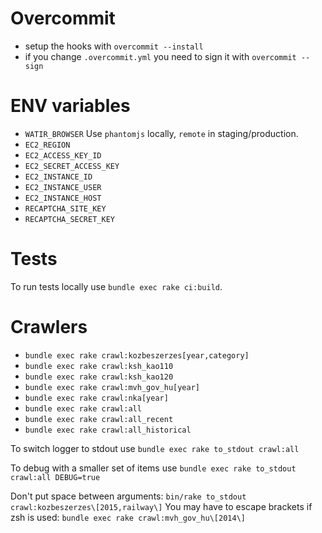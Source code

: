 # Overcommit

* setup the hooks with `overcommit --install`
* if you change `.overcommit.yml` you need to sign it with `overcommit --sign`

# ENV variables

* `WATIR_BROWSER` Use `phantomjs` locally, `remote` in staging/production.
* `EC2_REGION`
* `EC2_ACCESS_KEY_ID`
* `EC2_SECRET_ACCESS_KEY`
* `EC2_INSTANCE_ID`
* `EC2_INSTANCE_USER`
* `EC2_INSTANCE_HOST`
* `RECAPTCHA_SITE_KEY`
* `RECAPTCHA_SECRET_KEY`

# Tests

To run tests locally use `bundle exec rake ci:build`.

# Crawlers

* `bundle exec rake crawl:kozbeszerzes[year,category]`
* `bundle exec rake crawl:ksh_kao110`
* `bundle exec rake crawl:ksh_kao120`
* `bundle exec rake crawl:mvh_gov_hu[year]`
* `bundle exec rake crawl:nka[year]`
* `bundle exec rake crawl:all`
* `bundle exec rake crawl:all_recent`
* `bundle exec rake crawl:all_historical`

To switch logger to stdout use `bundle exec rake to_stdout crawl:all`

To debug with a smaller set of items use `bundle exec rake to_stdout crawl:all DEBUG=true`

Don't put space between arguments: `bin/rake to_stdout crawl:kozbeszerzes\[2015,railway\]` You may have to escape brackets if zsh is used: `bundle exec rake crawl:mvh_gov_hu\[2014\]`


